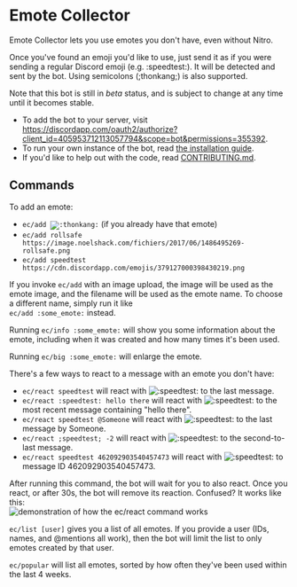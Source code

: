 # Emote Collector

Emote Collector lets you use emotes you don't have, even without Nitro.

Once you've found an emoji you'd like to use, just send it as if you were sending a regular Discord emoji (e.g. :speedtest:).
It will be detected and sent by the bot. Using semicolons (;thonkang;) is also supported.

Note that this bot is still in <em>beta</em> status, and is subject to change at any time until it becomes stable.

- To add the bot to your server, visit https://discordapp.com/oauth2/authorize?client_id=405953712113057794&scope=bot&permissions=355392.
- To run your own instance of the bot, read [the installation guide](INSTALLATION.md).
- If you'd like to help out with the code, read [CONTRIBUTING.md](CONTRIBUTING.md).

## Commands

<p>
To add an emote:
<ul>
<li><code>ec/add <img class="emote" src="https://cdn.discordapp.com/emojis/407347328606011413.png?v=1&size=32" alt=":thonkang:" title=":thonkang:"></code> (if you already have that emote)</li>
<li><code>ec/add rollsafe https://image.noelshack.com/fichiers/2017/06/1486495269-rollsafe.png</code></li>
<li><code>ec/add speedtest https://cdn.discordapp.com/emojis/379127000398430219.png</code></li>
</ul>
If you invoke <code>ec/add</code> with an image upload, the image will be used as the emote image, and the filename will be used as the emote name. To choose a different name, simply run it like<br>
<code>ec/add :some_emote:</code> instead.</p>

<p>
Running <code>ec/info :some_emote:</code> will show you some information about the emote, including when it was created and how many times it's been used.
</p>

<p>
Running <code>ec/big :some_emote:</code> will enlarge the emote.
</p>

<p>
There's a few ways to react to a message with an emote you don't have:
<ul>
	<li><code>ec/react speedtest</code> will react with <img src="https://cdn.discordapp.com/emojis/410183865701892106.png?v=1&size=32" class="emote" alt=":speedtest:" title=":speedtest:"> to the last message.
	<li><code>ec/react :speedtest: hello there</code> will react with <img src="https://cdn.discordapp.com/emojis/410183865701892106.png?v=1&size=32" class="emote" alt=":speedtest:" title=":speedtest:"> to the most recent message containing "hello there".
	<li><code>ec/react speedtest @Someone</code> will react with <img src="https://cdn.discordapp.com/emojis/410183865701892106.png?v=1&size=32" class="emote" alt=":speedtest:" title=":speedtest:"> to the last message by Someone.
	<li><code>ec/react ;speedtest; -2</code> will react with <img src="https://cdn.discordapp.com/emojis/410183865701892106.png?v=1&size=32" class="emote" alt=":speedtest:" title=":speedtest:"> to the second-to-last message.
	<li><code>ec/react speedtest 462092903540457473</code> will react with <img src="https://cdn.discordapp.com/emojis/410183865701892106.png?v=1&size=32" class="emote" alt=":speedtest:" title=":speedtest:"> to message ID 462092903540457473.
</ul>
After running this command, the bot will wait for you to also react. Once you react, or after 30s, the bot will remove its reaction. Confused? It works like this:<br>
<img src="https://discord.coffee/829b79.gif" alt="demonstration of how the ec/react command works">
</p>

<p>
	<code>ec/list [user]</code> gives you a list of all emotes. If you provide a user (IDs, names, and @mentions all work),
	then the bot will limit the list to only emotes created by that user.
</p>

<p>
  <code>ec/popular</code> will list all emotes, sorted by how often they've been used within the last 4 weeks.
</p>
